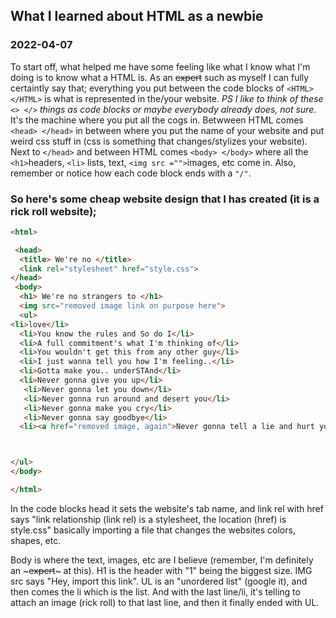 
## What I learned about HTML as a newbie
### 2022-04-07


To start off, what helped me have some feeling like what I know what I'm doing is to know what a HTML is. As an ~~expert~~ such as myself I can fully certaintly say that; everything you put between the code blocks of `<HTML> </HTML>` is what is represented in the/your website. _PS I like to think of these ` <> </>` things as code blocks or maybe everybody already does, not sure_. It's the machine where you put all the cogs in. Betwween HTML comes ` <head> </head>` in between where you put the name of your website and put weird css stuff in (css is something that changes/stylizes your website). Next to ` </head> ` and between HTML comes ` <body> </body> ` where all the `<h1>`headers, `<li>` lists, text, `<img src ="">`images, etc come in. Also, remember or notice how each code block ends with a `"/"`. 

### So here's some cheap website design that I has created (it is a rick roll website); 



```html
<html>

 <head>
  <title> We're no </title>     
  <link rel="stylesheet" href="style.css">    
</head>
 <body>
  <h1> We're no strangers to </h1>
  <img src="removed image link on purpose here">
  <ul>
<li>love</li>
  <li>You know the rules and So do I</li>
  <li>A full commitment's what I'm thinking of</li>
  <li>You wouldn't get this from any other guy</li>
  <li>I just wanna tell you how I'm feeling..</li>
  <li>Gotta make you.. underSTAnd</li>
  <li>Never gonna give you up</li>
   <li>Never gonna let you down</li>
   <li>Never gonna run around and desert you</li>
   <li>Never gonna make you cry</li>
   <li>Never gonna say goodbye</li>
  <li><a href="removed image, again">Never gonna tell a lie and hurt you</a></li>



</ul>
</body>

</html>
 ```


In the code blocks head it sets the website's tab name, and link rel with href says "link relationship (link rel) is a stylesheet, the location (href) is style.css" basically importing a file that changes the websites colors, shapes, etc.

Body is where the text, images, etc are I believe (remember, I'm definitely an ~~~expert~~~ at this). H1 is the header with "1" being the biggest size. IMG src says "Hey, import this link". UL is an "unordered list" (google it), and then comes the li which is the list. And with the last line/li, it's telling to attach an image (rick roll) to that last line, and then it finally ended with UL. 

